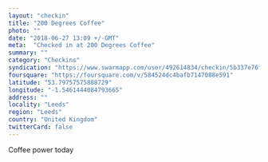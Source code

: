 ```yaml
---
layout: "checkin"
title: "200 Degrees Coffee"
photo: ""
date: "2018-06-27 13:09 +/-GMT"
meta:  "Checked in at 200 Degrees Coffee"
summary: ""
category: "Checkins"
syndication: "https://www.swarmapp.com/user/492614834/checkin/5b337e76fdb9a7002ca92c91"
foursquare: "https://foursquare.com/v/584524dc4bafb7147088e591"
latitude: "53.79757575888729"
longitude: "-1.5461444084793665"
address: ""
locality: "Leeds"
region: "Leeds"
country: "United Kingdom"
twitterCard: false
---
```

Coffee power today
